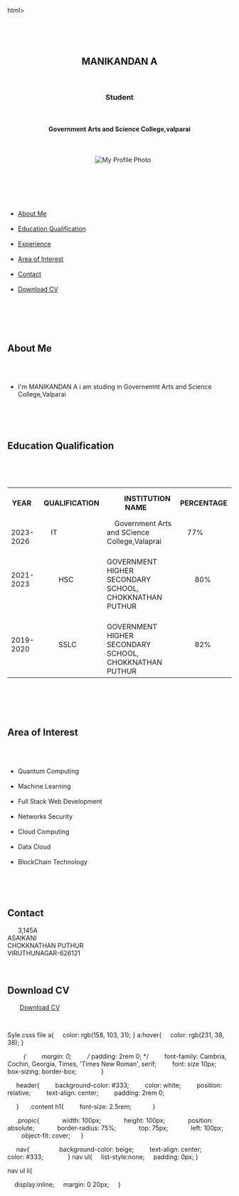 html>
<html lang="en">
<head>
    <meta charset="UTF-8">
    <meta name="viewport" content="width=device-width, initial-scale=1.0">
    <link rel="icon" type="image/x-icon" href="./favicon.ico">
    <link rel="stylesheet" href="./style.css">
    <title>My Digital Portfolio</title>
</head>
<body>
       
<header>
    <section>   
    <h1>MANIKANDAN A</h1>
        <h3>Student</h3>
        <h4>Government Arts and Science College,valparai</h4>
    </section>
    <div>
        <img src="./profilepic.jpg" alt="My Profile Photo" class="propic"/>
    </div>
</header>

<nav>
    <ul>
        <li><a href="#about">About Me</a></li>
        <li><a href="#edu">Education Qualification</a> </li>
        <li><a href="#exp">Experience</a></li>
        <li><a href="#interest">Area of Interest</a></li>
        <li> <a href="#contact">Contact</a></li>
        <li><a href="#download">Download CV</a></li>
    </ul>
</nav>

<section id="about">
    <div class="content">
        <br>
    <h2>About Me
    </h2>
    <ul>
        <li>I'm MANIKANDAN A i am studing in Governemnt Arts and Science College,Valparai</li>
       
    </ul>
</div>
</section>

<section id="edu">
    <div class="content">
    <h2>Education Qualification
    </h2>
    <table boder="1" cellpadding="10" cellspacing="5" width="90%" class="txtalign">
<tr>
    <th>
        YEAR
    </th>
    <th>
        QUALIFICATION
    </th>
    <th>
        INSTITUTION NAME
    </th>
    <th>
        PERCENTAGE
    </th>
</tr>

<tr>
<td>
    2023-2026
</td>
<td>
    IT
</td>
<td>
    Government Arts and SCience College,Valaprai
</td>
<td>
    77%
</td>
</tr>

<tr>
    <td>
        2021-2023
    </td>
    <td>
        HSC
    </td>
    <td>
        GOVERNMENT HIGHER SECONDARY SCHOOL, CHOKKNATHAN PUTHUR
    </td>
    <td>
        80%
    </td>
    </tr>
    <tr>
    <td>
        2019-2020
    </td>
    <td>
        SSLC
    </td>
    <td>
        GOVERNMENT HIGHER SECONDARY SCHOOL, CHOKKNATHAN PUTHUR 
    </td>
    <td>
        82%
    </td>
    </tr>

    </table>
    
</div>
</section>


<section id="interest">
    <div class="content">
    <h2>Area of Interest
    </h2>
    <ul>
        <li>Quantum Computing</li>
        <li>Machine Learning</li>
        <li>Full Stack Web Development</li>
        <li>Networks Security</li>
        <li>Cloud Computing</li>
        <li>Data Cloud</li>
        <li>BlockChain Technology</li>
        </ul>
</div>
</section>

<section id="contact">
    <div class="content">
    <h2>Contact
    </h2>
      3,145A
        <br>ASAIKANI
        <br>CHOKKNATHAN PUTHUR 
        <br>VIRUTHUNAGAR-626121
    </div>
</section>

<section id="download">
    <div class="content">
    <h2>Download CV
    </h2>
       <a href="./Cer11.pdf" class="download-button" target="_blank">Download CV</a>
    </div>
</section>

    </body>
</html>



Syle.csss file
a{
    color: rgb(158, 103, 31);
}
a:hover{
    color: rgb(231, 38, 38);
}

    
     *{
        margin: 0;
        /* padding: 2rem 0; */
        font-family: Cambria, Cochin, Georgia, Times, 'Times New Roman', serif;
        font: size 10px;
        box-sizing: border-box;
        
     }

     header{
        background-color: #333;
        color: white;
        position: relative;
        text-align: center;
        padding: 2rem 0;

     }
     .content h1{
        font-size: 2.5rem;
     
     }

     .propic{
            width: 100px;
            height: 100px;
            position: absolute;
            border-radius: 75%;
            top: 75px;
            left: 100px;
            object-fit: cover;
     }

     nav{
       
        background-color: beige;
        text-align: center;
        color: #333;
       
     }
nav ul{
    list-style:none;
    padding: 0px;
}

nav ul li{

    display:inline;
    margin: 0 20px;
    
}
